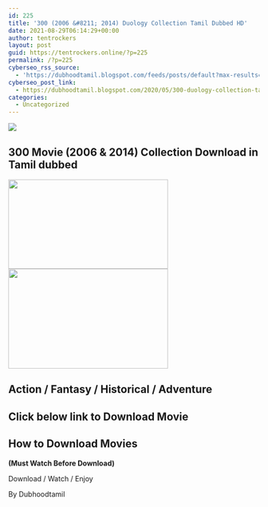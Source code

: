 ```yaml
---
id: 225
title: '300 (2006 &#8211; 2014) Duology Collection Tamil Dubbed HD'
date: 2021-08-29T06:14:29+00:00
author: tentrockers
layout: post
guid: https://tentrockers.online/?p=225
permalink: /?p=225
cyberseo_rss_source:
  - 'https://dubhoodtamil.blogspot.com/feeds/posts/default?max-results=150&start-index=301'
cyberseo_post_link:
  - https://dubhoodtamil.blogspot.com/2020/05/300-duology-collection-tamil-dubbed-hd-Download.html
categories:
  - Uncategorized
---
```

<div class="media_block">
  <img src="https://1.bp.blogspot.com/-6LyWwr6Kwgs/XrTFf4-xbjI/AAAAAAAABC0/6c6X3jzoVXk1BIsmDlHoRukemXtWPEIjgCNcBGAsYHQ/s72-c/00rV8gs-300-wallpaper-hd.jpg" class="media_thumbnail" />
</div>

<div dir="ltr" trbidi="on" readability="5.6341463414634">
  <h2>
    <span>300 Movie (2006 & 2014) Collection Download in Tamil dubbed</span>
  </h2>
  
  <div class="separator">
    <a href="https://1.bp.blogspot.com/-6LyWwr6Kwgs/XrTFf4-xbjI/AAAAAAAABC0/6c6X3jzoVXk1BIsmDlHoRukemXtWPEIjgCNcBGAsYHQ/s1600/00rV8gs-300-wallpaper-hd.jpg" imageanchor="1"><img loading="lazy" border="0" data-original-height="768" data-original-width="1366" height="179" src="https://1.bp.blogspot.com/-6LyWwr6Kwgs/XrTFf4-xbjI/AAAAAAAABC0/6c6X3jzoVXk1BIsmDlHoRukemXtWPEIjgCNcBGAsYHQ/s320/00rV8gs-300-wallpaper-hd.jpg" width="320" /></a>
  </div>
  
  <div class="separator">
    <a href="https://1.bp.blogspot.com/-ac55JmeJMWI/XrTFs9BwkLI/AAAAAAAABC4/ISH8ZibWzFEOoKEfZh8hbwvr_cq2GJd3ACNcBGAsYHQ/s1600/mYU52su-300-wallpaper-hd.jpg" imageanchor="1"><img loading="lazy" border="0" data-original-height="1000" data-original-width="1600" height="200" src="https://1.bp.blogspot.com/-ac55JmeJMWI/XrTFs9BwkLI/AAAAAAAABC4/ISH8ZibWzFEOoKEfZh8hbwvr_cq2GJd3ACNcBGAsYHQ/s320/mYU52su-300-wallpaper-hd.jpg" width="320" /></a>
  </div>
  
  <h2>
    <span>Action / Fantasy / Historical / Adventure</span>
  </h2>
  
  <h2>
    <span>Click below link to Download Movie</span>
  </h2>
  
  <h2>
    <span>How to Download Movies</span>
  </h2>
  
  <p>
    <span><b>(Must Watch Before Download)</b></span>
  </p>
  
  <p>
  </p>
  
  <p>
    <span>Download / Watch / Enjoy</span>
  </p>
  
  <p>
    <span>By Dubhoodtamil</span>
  </p></p>
</div>